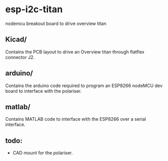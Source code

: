 # esp-i2c-titan
nodemcu breakout board to drive overview titan

## Kicad/
Contains the PCB layout to drive an Overview titan through flatflex connector J2.

## arduino/
Contains the arduino code required to program an ESP8266 nodeMCU dev board to interface with the polariser.

## matlab/
Contains MATLAB code to interface with the ESP8266 over a serial interface.

## todo:
- CAD mount for the polariser.
